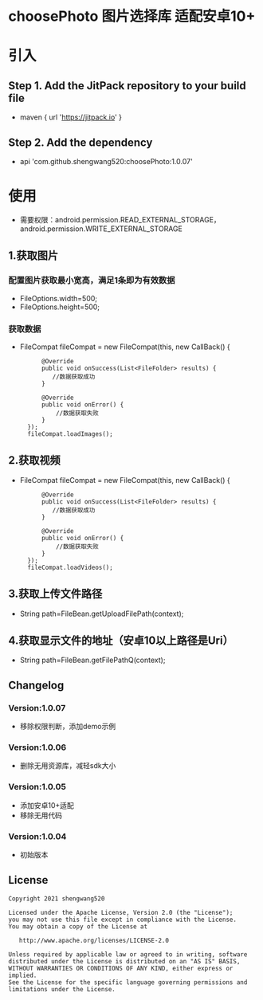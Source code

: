 # choosePhoto  图片选择库 适配安卓10+

# 引入
## Step 1. Add the JitPack repository to your build file
* maven { url 'https://jitpack.io' }

## Step 2. Add the dependency
* api 'com.github.shengwang520:choosePhoto:1.0.07'

# 使用
* 需要权限：android.permission.READ_EXTERNAL_STORAGE，android.permission.WRITE_EXTERNAL_STORAGE

## 1.获取图片
### 配置图片获取最小宽高，满足1条即为有效数据
* FileOptions.width=500;
* FileOptions.height=500;

### 获取数据
* FileCompat fileCompat = new FileCompat(this, new CallBack() {

            @Override
            public void onSuccess(List<FileFolder> results) {
               //数据获取成功
            }

            @Override
            public void onError() {
                //数据获取失败
            }
        });
        fileCompat.loadImages();

## 2.获取视频
* FileCompat fileCompat = new FileCompat(this, new CallBack() {

            @Override
            public void onSuccess(List<FileFolder> results) {
               //数据获取成功
            }

            @Override
            public void onError() {
                //数据获取失败
            }
        });
        fileCompat.loadVideos();

## 3.获取上传文件路径
* String path=FileBean.getUploadFilePath(context);

## 4.获取显示文件的地址（安卓10以上路径是Uri）
* String path=FileBean.getFilePathQ(context);

##  Changelog

### Version:1.0.07
* 移除权限判断，添加demo示例

### Version:1.0.06
* 删除无用资源库，减轻sdk大小

### Version:1.0.05
* 添加安卓10+适配
* 移除无用代码

### Version:1.0.04
* 初始版本

##  License

    Copyright 2021 shengwang520

    Licensed under the Apache License, Version 2.0 (the "License");
    you may not use this file except in compliance with the License.
    You may obtain a copy of the License at

       http://www.apache.org/licenses/LICENSE-2.0

    Unless required by applicable law or agreed to in writing, software
    distributed under the License is distributed on an "AS IS" BASIS,
    WITHOUT WARRANTIES OR CONDITIONS OF ANY KIND, either express or implied.
    See the License for the specific language governing permissions and
    limitations under the License.
